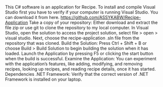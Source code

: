 
This C# software is an application for Recipe.
To install and compile Visual Studio first you have to verify if your computer is running Visual Studio. You can download it from here.
https://github.com/ASSYKABW/Recipe-Application
Take a copy of your repository: Either download and extract the file zip or use git to clone the repository to my local computer.
In Visual Studio, open the solution to access the project solution, select file > open > visual studio. Next, choose the recipe-application .sln file from the repository that was cloned.
Build the Solution: Press Ctrl + Shift + B or choose Build > Build Solution to begin building the solution when it has loaded.
Launch the Application by pressing F5 or clicking the start button when the build is successful.
Examine the Application: You can experiment with the application’s features, like adding, modifying, and removing recipes, looking up recipes, and reading recipe details, once it has started.
Dependencies
.NET Framework: Verify that the correct version of .NET Framework is installed on your laptop.

